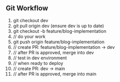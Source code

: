 ## Git Workflow

1. git checkout dev
2. git pull origin dev (ensure dev is up to date)
3. git checkout -b feature/blog-implementation
4. // do your work
5. git push origin feature/blog-implementation
6. // create PR: feature/blog-implementation → dev
7. // after PR is approved, merge into dev
8. // test in dev environment
9. // when ready to deploy
10. // create PR: dev → main
11. // after PR is approved, merge into main

